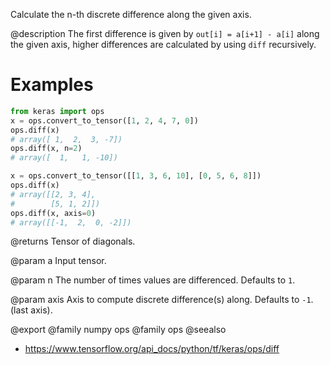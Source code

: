 Calculate the n-th discrete difference along the given axis.

@description
The first difference is given by `out[i] = a[i+1] - a[i]` along
the given axis, higher differences are calculated by using `diff`
recursively.

# Examples
```python
from keras import ops
x = ops.convert_to_tensor([1, 2, 4, 7, 0])
ops.diff(x)
# array([ 1,  2,  3, -7])
ops.diff(x, n=2)
# array([  1,   1, -10])
```

```python
x = ops.convert_to_tensor([[1, 3, 6, 10], [0, 5, 6, 8]])
ops.diff(x)
# array([[2, 3, 4],
#        [5, 1, 2]])
ops.diff(x, axis=0)
# array([[-1,  2,  0, -2]])
```

@returns
Tensor of diagonals.

@param a
Input tensor.

@param n
The number of times values are differenced. Defaults to `1`.

@param axis
Axis to compute discrete difference(s) along.
Defaults to `-1`.(last axis).

@export
@family numpy ops
@family ops
@seealso
+ <https://www.tensorflow.org/api_docs/python/tf/keras/ops/diff>
